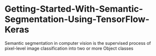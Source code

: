 # Getting-Started-With-Semantic-Segmentation-Using-TensorFlow-Keras
Semantic segmentation in computer vision is the supervised process of pixel-level image classification into two or more Object classes 
